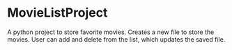 # MovieListProject
A python project to store favorite movies. 
Creates a new file to store the movies. 
User can add and delete from the list, which updates the saved file.
